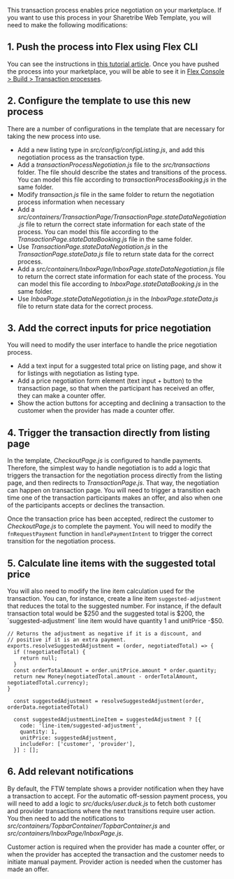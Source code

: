 This transaction process enables price negotiation on your marketplace. If you want to use this process in your Sharetribe Web Template, you will need to make the following modifications:

## 1. Push the process into Flex using Flex CLI
You can see the instructions in [this tutorial article](https://www.sharetribe.com/docs/tutorial/create-transaction-process/). Once you have pushed the process into your marketplace, you will be able to see it in [Flex Console > Build > Transaction processes](https://flex-console.sharetribe.com/transaction-processes/).

## 2. Configure the template to use this new process
There are a number of configurations in the template that are necessary for taking the new process into use.

- Add a new listing type in _src/config/configListing.js_, and add this negotiation process as the transaction type.
- Add a _transactionProcessNegotiation.js_ file to the _src/transactions_ folder. The file should describe the states and transitions of the process. You can model this file according to _transactionProcessBooking.js_ in the same folder.
- Modify _transaction.js_ file in the same folder to return the negotiation process information when necessary
- Add a _src/containers/TransactionPage/TransactionPage.stateDataNegotiation.js_ file to return the correct state information for each state of the process. You can model this file according to the _TransactionPage.stateDataBooking.js_ file in the same folder.
- Use _TransactionPage.stateDataNegotiation.js_ in the _TransactionPage.stateData.js_ file to return state data for the correct process.
- Add a _src/containers/InboxPage/InboxPage.stateDataNegotiation.js_ file to return the correct state information for each state of the process. You can model this file according to _InboxPage.stateDataBooking.js_ in the same folder.
- Use _InboxPage.stateDataNegotiation.js_ in the _InboxPage.stateData.js_ file to return state data for the correct process.


## 3. Add the correct inputs for price negotiation  

You will need to modify the user interface to handle the price negotiation process.

- Add a text input for a suggested total price on listing page, and show it for listings with negotiation as listing type.
- Add a price negotiation form element (text input + button) to the transaction page, so that when the participant has received an offer, they can make a counter offer.
- Show the action buttons for accepting and declining a transaction to the customer when the provider has made a counter offer.

## 4. Trigger the transaction directly from listing page

In the template, _CheckoutPage.js_ is configured to handle payments. Therefore, the simplest way to handle negotiation is to add a logic that triggers the transaction for the negotiation process directly from the listing page, and then redirects to _TransactionPage.js_. That way, the negotiation can happen on transaction page. You will need to trigger a transition each time one of the transaction participants makes an offer, and also when one of the participants accepts or declines the transaction.

Once the transaction price has been accepted, redirect the customer to _CheckoutPage.js_ to complete the payment. You will need to modify the `fnRequestPayment` function in `handlePaymentIntent` to trigger the correct transition for the negotiation process.

## 5. Calculate line items with the suggested total price
	
You will also need to modify the line item calculation used for the transaction. You can, for instance, create a line item `suggested-adjustment` that reduces the total to the suggested number. For instance, if the default transaction total would be $250 and the suggested total is $200, the `suggested-adjustment` line item would have quantity 1 and unitPrice -$50.

```
// Returns the adjustment as negative if it is a discount, and 
// positive if it is an extra payment.
exports.resolveSuggestedAdjustment = (order, negotiatedTotal) => {
  if (!negotiatedTotal) {
    return null;
  }
  const orderTotalAmount = order.unitPrice.amount * order.quantity;
  return new Money(negotiatedTotal.amount - orderTotalAmount, negotiatedTotal.currency);
}
```

```
  const suggestedAdjustment = resolveSuggestedAdjustment(order, orderData.negotiatedTotal)

  const suggestedAdjustmentLineItem = suggestedAdjustment ? [{
    code: 'line-item/suggested-adjustment',
    quantity: 1,
    unitPrice: suggestedAdjustment,
    includeFor: ['customer', 'provider'],
  }] : [];
```


## 6. Add relevant notifications
By default, the FTW template shows a provider notification when they have a transaction to accept. For the automatic off-session payment process, you will need to add a logic to _src/ducks/user.duck.js_ to fetch both customer and provider transactions where the next transitions require user action. You then need to add the notifications to _src/containers/TopbarContainer/TopbarContainer.js_ and _src/containers/InboxPage/InboxPage.js_. 

Customer action is required when the provider has made a counter offer, or when the provider has accepted the transaction and the customer needs to initiate manual payment. Provider action is needed when the customer has made an offer.